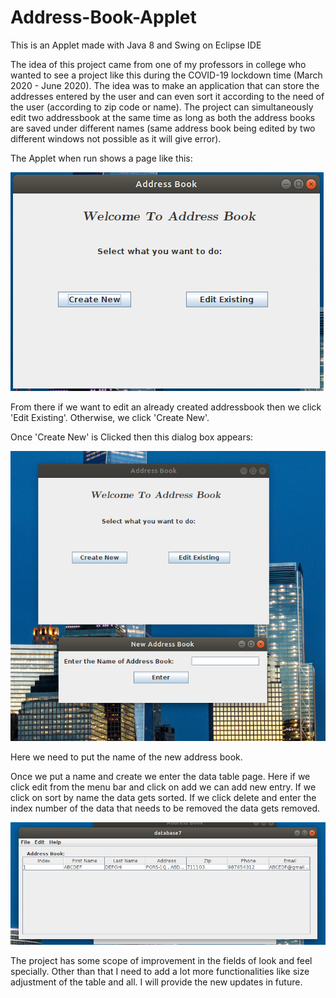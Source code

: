 # Address-Book-Applet
This is an Applet made with Java 8 and Swing on Eclipse IDE

The idea of this project came from one of my professors in college who wanted to see a project like this during the COVID-19 lockdown time (March 2020 - June 2020). The idea was to make an application that can store the addresses entered by the user and can even sort it according to the need of the user (according to zip code or name). The project can simultaneously edit two addressbook at the same time as long as both the address books are saved under different names (same address book being edited by two different windows not possible as it will give error).

The Applet when run shows a page like this: 


![Screenshot](https://github.com/insane2899/Address-Book-Applet/blob/master/images/start1.png?raw=true "Start Image")

From there if we want to edit an already created addressbook then we click 'Edit Existing'. Otherwise, we click 'Create New'.

Once 'Create New' is Clicked then this dialog box appears:

![Screenshot](https://github.com/insane2899/Address-Book-Applet/blob/master/images/newfile.png?raw=true "Create New")

Here we need to put the name of the new address book.

Once we put a name and create we enter the data table page. Here if we click edit from the menu bar and click on add we can add new entry. If we click on sort by name the data gets sorted. If we click delete and enter the index number of the data that needs to be removed the data gets removed.

![Screenshot](https://github.com/insane2899/Address-Book-Applet/blob/master/images/Data.png?raw=true "DataTable")

The project has some scope of improvement in the fields of look and feel specially. Other than that I need to add a lot more functionalities like size adjustment of the table and all. I will provide the new updates in future.

